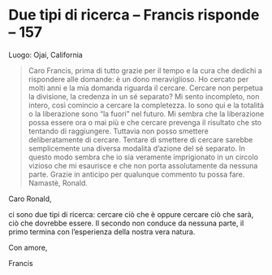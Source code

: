 # Due tipi di ricerca – Francis risponde – 157

Luogo: Ojai, California

>Caro Francis, prima di tutto grazie per il tempo e la cura che dedichi a rispondere alle domande: è un dono meraviglioso. Ho cercato per molti anni e la mia domanda riguarda il cercare. Cercare non perpetua la divisione, la credenza in un sé separato? Mi sento incompleto, non intero, così comincio a cercare la completezza. Io sono qui e la totalità o la liberazione sono “la fuori” nel futuro. Mi sembra che la liberazione possa essere ora o mai più e che cercare prevenga il risultato che sto tentando di raggiungere. Tuttavia non posso smettere deliberatamente di cercare. Tentare di smettere di cercare sarebbe semplicemente una diversa modalità d’azione del sé separato. In questo modo sembra che io sia veramente imprigionato in un circolo vizioso che mi esaurisce e che non porta assolutamente da nessuna parte. Grazie in anticipo per qualunque commento tu possa fare. Namastè, Ronald.

Caro Ronald,

ci sono due tipi di ricerca: cercare ciò che è oppure cercare ciò che sarà, ciò che dovrebbe essere. Il secondo non conduce da nessuna parte, il primo termina con l’esperienza della nostra vera natura.

Con amore,

Francis